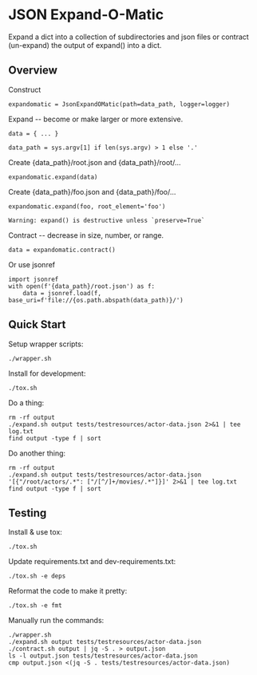 # JSON Expand-O-Matic

Expand a dict into a collection of subdirectories and json files or contract (un-expand) the output of expand() into a dict.

## Overview

Construct

    expandomatic = JsonExpandOMatic(path=data_path, logger=logger)

Expand -- become or make larger or more extensive.

    data = { ... }

    data_path = sys.argv[1] if len(sys.argv) > 1 else '.'

Create {data_path}/root.json and {data_path}/root/...

    expandomatic.expand(data)

Create {data_path}/foo.json and {data_path}/foo/...

    expandomatic.expand(foo, root_element='foo')

    Warning: expand() is destructive unless `preserve=True`

Contract -- decrease in size, number, or range.

    data = expandomatic.contract()

Or use jsonref

    import jsonref
    with open(f'{data_path}/root.json') as f:
        data = jsonref.load(f, base_uri=f'file://{os.path.abspath(data_path)}/')

## Quick Start

Setup wrapper scripts:

    ./wrapper.sh

Install for development:

    ./tox.sh

Do a thing:

    rm -rf output
    ./expand.sh output tests/testresources/actor-data.json 2>&1 | tee log.txt
    find output -type f | sort

Do another thing:

    rm -rf output
    ./expand.sh output tests/testresources/actor-data.json '[{"/root/actors/.*": ["/[^/]+/movies/.*"]}]' 2>&1 | tee log.txt
    find output -type f | sort

## Testing

Install & use tox:

    ./tox.sh

Update requirements.txt and dev-requirements.txt:

    ./tox.sh -e deps

Reformat the code to make it pretty:

    ./tox.sh -e fmt

Manually run the commands:

    ./wrapper.sh
    ./expand.sh output tests/testresources/actor-data.json
    ./contract.sh output | jq -S . > output.json
    ls -l output.json tests/testresources/actor-data.json
    cmp output.json <(jq -S . tests/testresources/actor-data.json)
